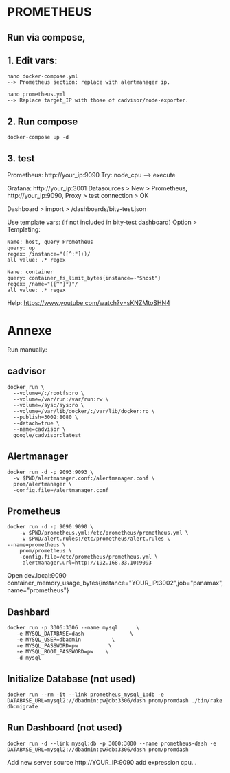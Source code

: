 # PROMETHEUS


## Run via compose, 

## 1. Edit vars:

    nano docker-compose.yml
    --> Prometheus section: replace with alertmanager ip.

    nano prometheus.yml
    --> Replace target_IP with those of cadvisor/node-exporter.

## 2. Run compose

    docker-compose up -d

## 3. test

Prometheus: http://your_ip:9090
Try: node_cpu  --> execute

Grafana: http://your_ip:3001
Datasources > New > Prometheus, http://your_ip:9090, Proxy > test connection > OK

Dashboard > import > /dashboards/bity-test.json

Use template vars: (if not included in bity-test dashboard)
Option > Templating: 

```
Name: host, query Prometheus
query: up
regex: /instance="([^:"]+)/
all value: .* regex

Nane: container
query: container_fs_limit_bytes{instance=~"$host"}
regex: /name="([^"]*)"/
all value: .* regex
```



Help: https://www.youtube.com/watch?v=sKNZMtoSHN4








# Annexe

Run manually:

## cadvisor

    docker run \
      --volume=/:/rootfs:ro \
      --volume=/var/run:/var/run:rw \
      --volume=/sys:/sys:ro \
      --volume=/var/lib/docker/:/var/lib/docker:ro \
      --publish=3002:8080 \
      --detach=true \
      --name=cadvisor \
      google/cadvisor:latest

## Alertmanager

    docker run -d -p 9093:9093 \
      -v $PWD/alertmanager.conf:/alertmanager.conf \
      prom/alertmanager \
      -config.file=/alertmanager.conf
  
## Prometheus
    
    docker run -d -p 9090:9090 \
        -v $PWD/prometheus.yml:/etc/prometheus/prometheus.yml \
        -v $PWD/alert.rules:/etc/prometheus/alert.rules \
	--name=prometheus \
        prom/prometheus \
        -config.file=/etc/prometheus/prometheus.yml \
        -alertmanager.url=http://192.168.33.10:9093
  
Open dev.local:9090
container_memory_usage_bytes{instance="YOUR_IP:3002",job="panamax",name="prometheus"}


## Dashbard

    docker run -p 3306:3306 --name mysql      \
       -e MYSQL_DATABASE=dash               \
       -e MYSQL_USER=dbadmin          \
       -e MYSQL_PASSWORD=pw          \
       -e MYSQL_ROOT_PASSWORD=pw	\
       -d mysql

## Initialize Database (not used)

    docker run --rm -it --link prometheus_mysql_1:db -e DATABASE_URL=mysql2://dbadmin:pw@db:3306/dash prom/promdash ./bin/rake db:migrate
   
## Run Dashboard (not used)

    docker run -d --link mysql:db -p 3000:3000 --name prometheus-dash -e DATABASE_URL=mysql2://dbadmin:pw@db:3306/dash prom/promdash

Add new server source http://YOUR_IP:9090
add expression cpu...
